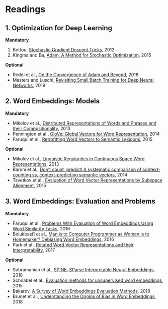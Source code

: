 # Readings

## 1. Optimization for Deep Learning

**Mandatory**

1. Bottou, [Stochastic Gradient Descent Tricks](readings/bottou2012stochastic.pdf), 2012
2. Kingma and Ba, [Adam: A Method for Stochastic Optimization](https://arxiv.org/pdf/1412.6980.pdf), 2015

**Optional**

- Reddi et al., [On the Convergence of Adam and Beyond](https://openreview.net/pdf?id=ryQu7f-RZ), 2018
- Masters and Luschi, [Revisiting Small Batch Training for Deep Neural Networks](https://arxiv.org/abs/1804.07612), 2018

## 2. Word Embeddings: Models

**Mandatory**

- Mikolov et al., [Distributed Representations of Words and Phrases and their Compositionality](https://papers.nips.cc/paper/5021-distributed-representations-of-words-and-phrases-and-their-compositionality.pdf), 2013
- Pennington et al., [GloVe: Global Vectors for Word Representation](https://nlp.stanford.edu/pubs/glove.pdf), 2014
- Faruqui et al., [Retrofitting Word Vectors to Semantic Lexicons](https://www.cs.cmu.edu/~hovy/papers/15HLT-retrofitting-word-vectors.pdf), 2015

**Optional**

- Mikolov et al., [Linguistic Regularities in Continuous Space Word Representations](https://www.aclweb.org/anthology/N13-1090), 2013
- Baroni et al., [Don’t count, predict! A systematic comparison of context-counting vs. context-predicting semantic vectors](http://www.aclweb.org/anthology/P14-1023), 2014
- Tsvetkov et al., [Evaluation of Word Vector Representations by Subspace Alignment](http://www.aclweb.org/anthology/D15-1243), 2015

## 3. Word Embeddings: Evaluation and Problems

**Mandatory**

- Faruqui et al., [Problems With Evaluation of Word Embeddings Using Word Similarity Tasks](http://www.aclweb.org/anthology/W16-2506), 2016
- Bolukbasi1 et al., [Man is to Computer Programmer as Woman is to Homemaker? Debiasing Word Embeddings](https://papers.nips.cc/paper/6228-man-is-to-computer-programmer-as-woman-is-to-homemaker-debiasing-word-embeddings.pdf), 2016
- Park et al., [Rotated Word Vector Representations and their Interpretability](http://aclweb.org/anthology/D17-1041), 2017


**Optional**

- Subramanian et al., [SPINE: SParse Interpretable Neural Embeddings](https://arxiv.org/abs/1711.08792), 2018
- Schnabel et al., [Evaluation methods for unsupervised word embeddings](https://www.cs.cornell.edu/~schnabts/downloads/schnabel2015embeddings.pdf), 2015
- Bakarov, [A Survey of Word Embeddings Evaluation Methods](https://arxiv.org/abs/1801.09536), 2018
- Brunet et al., [Understanding the Origins of Bias in Word Embeddings](https://arxiv.org/abs/1810.03611), 2018